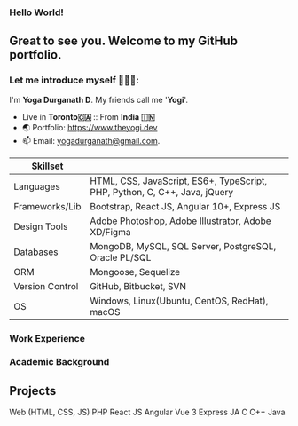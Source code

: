 ### Hello World!
## Great to see you. Welcome to my GitHub portfolio.
### Let me introduce myself 🧑🏻‍💻:  
I'm <b>Yoga Durganath D</b>. My friends call me '<b>Yogi</b>'.  
- Live in <b>Toronto🇨🇦 </b>:: From <b>India 🇮🇳</b>
- 🌏 Portfolio: https://www.theyogi.dev
- 📫 Email: yogadurganath@gmail.com.  

| Skillset| |  
| --- | --- |  
| Languages | HTML, CSS, JavaScript, ES6+, TypeScript, PHP, Python, C, C++, Java, jQuery|  
| Frameworks/Lib | Bootstrap, React JS, Angular 10+, Express JS|  
| Design Tools | Adobe Photoshop, Adobe Illustrator, Adobe XD/Figma|  
| Databases | MongoDB, MySQL, SQL Server, PostgreSQL, Oracle PL/SQL|  
| ORM | Mongoose, Sequelize |  
| Version Control | GitHub, Bitbucket, SVN|  
| OS | Windows, Linux(Ubuntu, CentOS, RedHat), macOS|  

### Work Experience

### Academic Background

## Projects
Web (HTML, CSS, JS)
PHP
React JS
Angular
Vue 3
Express JA
C
C++
Java


<!--
**yogadurganath/yogadurganath** is a ✨ _special_ ✨ repository because its `README.md` (this file) appears on your GitHub profile.

Here are some ideas to get you started:

- 🔭 I’m currently working on ...
- 🌱 I’m currently learning ...
- 👯 I’m looking to collaborate on ...
- 🤔 I’m looking for help with ...
- 💬 Ask me about ...
- 📫 How to reach me: ...
- 😄 Pronouns: ...
- ⚡ Fun fact: ...
-->
